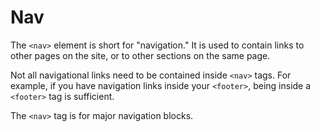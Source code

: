 # Nav

The `<nav>` element is short for "navigation."  It is used to contain links to other pages on the site, or to other sections on the same page.

Not all navigational links need to be contained inside `<nav>` tags.  For example, if you have navigation links inside your `<footer>`, being inside a `<footer>` tag is sufficient.

The `<nav>` tag is for major navigation blocks.
